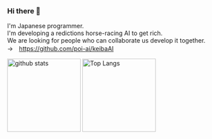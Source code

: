 ### Hi there 👋
I'm Japanese programmer.<br>
I'm developing a redictions horse-racing AI to get rich.<br>
We are looking for people who can collaborate us develop it together.<br>
→　https://github.com/poi-ai/keibaAI

<p align="left">
  <img alt="github stats" height="170px" src="https://github-readme-stats.vercel.app/api?username=poi-ai&show_icons=ture" />
  <img alt="Top Langs" height="170px" src="https://github-readme-stats.vercel.app/api/top-langs/?username=poi-ai&layout=compact&show_icons=true" />
</p>
